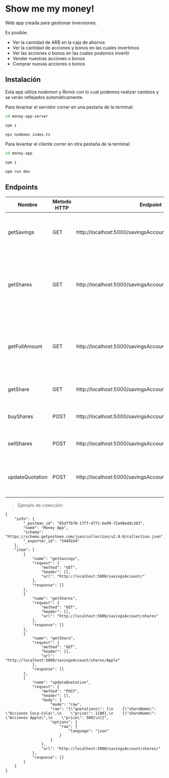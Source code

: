 # Show me my money!

Web app creada para gestionar inversiones.

Es posible:

- Ver la cantidad de AR$ en la caja de ahorros
- Ver la cantidad de acciones y bonos en las cuales invertimos
- Ver las acciones o bonos en las cuales podemos invertir
- Vender nuestras acciones o bonos
- Comprar nuevas acciones o bonos

## Instalación

Esta app utiliza _nodemon_ y _Remix_ con lo cual podemos realizar cambios y se verán reflejados automáticamente.

Para levantar el servidor correr en una pestaña de la terminal:

```sh
cd money-app-server
```

```sh
npm i
```

```sh
npx nodemon index.ts
```

Para levantar el cliente correr en otra pestaña de la terminal:

```sh
cd money-app
```

```sh
npm i
```

```sh
npm run dev
```

## Endpoints

| Nombre          | Metodo HTTP | Endpoint                                                    | Descripcion                                                                                        |
| --------------- | ----------- | ----------------------------------------------------------- | -------------------------------------------------------------------------------------------------- |
| getSavings      | GET         | http://localhost:5000/savingsAccount/                       | Obtiene nuestros ahorros con su respectiva moneda.                                                 |
| getShares       | GET         | http://localhost:5000/savingsAccount/shares                 | Obtiene todas las acciones y bonos, tanto las propias como las cuales en las que podemos invertir. |
| getFullAmount   | GET         | http://localhost:5000/savingsAccount/fullAmount             | Obtiene el total de nuestra caja de ahorros sumado al valor de nuestros bonos o acciones           |
| getShare        | GET         | http://localhost:5000/savingsAccount/shares/:shareName      | Obtiene una acción o bono en particular.                                                           |
| buyShares       | POST        | http://localhost:5000/savingsAccount/shares/:shareName/buy  | Nos permite comprar una acción o bono.                                                             |
| sellShares      | POST        | http://localhost:5000/savingsAccount/shares/:shareName/sell | Nos permite vender una acción o bono.                                                              |
| updateQuotation | POST        | http://localhost:5000/savingsAccount/shares                 | Nos permite actualizar la cotización de las acciones o bonos.                                      |

> Ejemplo de colección:

```
{
	"info": {
		"_postman_id": "85d7fb70-17ff-4771-be09-72a40eddc383",
		"name": "Money App",
		"schema": "https://schema.getpostman.com/json/collection/v2.0.0/collection.json",
		"_exporter_id": "5449164"
	},
	"item": [
		{
			"name": "getSavings",
			"request": {
				"method": "GET",
				"header": [],
				"url": "http://localhost:5000/savingsAccount/"
			},
			"response": []
		},
		{
			"name": "getShares",
			"request": {
				"method": "GET",
				"header": [],
				"url": "http://localhost:5000/savingsAccount/shares"
			},
			"response": []
		},
		{
			"name": "getShare",
			"request": {
				"method": "GET",
				"header": [],
				"url": "http://localhost:5000/savingsAccount/shares/Apple"
			},
			"response": []
		},
		{
			"name": "updateQuotation",
			"request": {
				"method": "POST",
				"header": [],
				"body": {
					"mode": "raw",
					"raw": "{\"quotations\": [\n    {\"shareName\": \"Acciones Coca-Cola\",\n    \"price\": 1100},\n    {\"shareName\": \"Acciones Apple\",\n    \"price\": 500}\n]}",
					"options": {
						"raw": {
							"language": "json"
						}
					}
				},
				"url": "http://localhost:5000/savingsAccount/shares/"
			},
			"response": []
		}
	]
}
```
